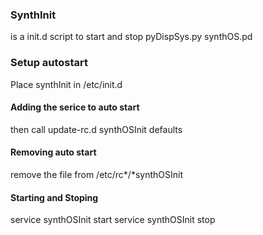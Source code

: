 ### SynthInit
is a init.d script to
start and stop
pyDispSys.py
synthOS.pd

### Setup autostart
Place synthInit in /etc/init.d

#### Adding the serice to auto start
then call update-rc.d synthOSInit defaults

#### Removing auto start
remove the file from /etc/rc*/*synthOSInit

#### Starting and Stoping
service synthOSInit start
service synthOSInit stop
